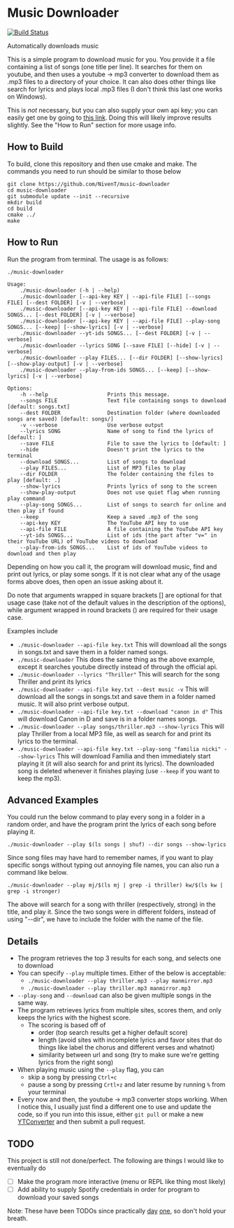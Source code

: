# Music Downloader
[![Build Status](https://travis-ci.org/NivenT/music-downloader.svg?branch=master)](https://travis-ci.org/NivenT/music-downloader)

Automatically downloads music

This is a simple program to download music for you. You provide it a file containing a list of songs (one title per line). It searches for them on youtube, and then uses a youtube -> mp3 converter to download them as .mp3 files to a directory of your choice. It can also does other things like search for lyrics and plays local .mp3 files (I don't think this last one works on Windows).

This is *not* necessary, but you can also supply your own api key; you can easily get one by going to [this link](https://console.developers.google.com/apis/credentials). Doing this will likely improve results slightly. See the "How to Run" section for more usage info.

## How to Build
To build, clone this repository and then use cmake and make. The commands you need to run should be similar to those below
```
git clone https://github.com/NivenT/music-downloader
cd music-downloader
git submodule update --init --recursive
mkdir build
cd build
cmake ../
make
```

## How to Run
Run the program from terminal. The usage is as follows:
```
./music-downloader

Usage:
    ./music-downloader (-h | --help)
    ./music-downloader [--api-key KEY | --api-file FILE] [--songs FILE] [--dest FOLDER] [-v | --verbose]
    ./music-downloader [--api-key KEY | --api-file FILE] --download SONGS... [--dest FOLDER] [-v | --verbose]
    ./music-downloader [--api-key KEY | --api-file FILE] --play-song SONGS... [--keep] [--show-lyrics] [-v | --verbose]
    ./music-downloader --yt-ids SONGS... [--dest FOLDER] [-v | --verbose]
    ./music-downloader --lyrics SONG [--save FILE] [--hide] [-v | --verbose]
    ./music-downloader --play FILES... [--dir FOLDER] [--show-lyrics] [--show-play-output] [-v | --verbose]
    ./music-downloader --play-from-ids SONGS... [--keep] [--show-lyrics] [-v | --verbose]

Options:
    -h --help                   Prints this message.
    --songs FILE                Text file containing songs to download [default: songs.txt]
    --dest FOLDER               Destination folder (where downloaded songs are saved) [default: songs/]
    -v --verbose                Use verbose output
    --lyrics SONG               Name of song to find the lyrics of [default: ]
    --save FILE                 File to save the lyrics to [default: ]
    --hide                      Doesn't print the lyrics to the terminal
    --download SONGS...         List of songs to download
    --play FILES...             List of MP3 files to play
    --dir FOLDER                The folder containing the files to play [default: .]
    --show-lyrics               Prints lyrics of song to the screen
    --show-play-output          Does not use quiet flag when running play command
    --play-song SONGS...        List of songs to search for online and then play if found
    --keep                      Keep a saved .mp3 of the song
    --api-key KEY               The YouTube API key to use
    --api-file FILE             A file containing the YouTube API key
    --yt-ids SONGS...           List of ids (the part after "v=" in their YouTube URL) of YouTube videos to download
    --play-from-ids SONGS...    List of ids of YouTube videos to download and then play
```

Depending on how you call it, the program will download music, find and print out lyrics, or play some songs. If it is not clear what any of the usage forms above does, then open an issue asking about it. 

Do note that arguments wrapped in square brackets [] are optional for that usage case (take not of the default values in the description of the options), while argument wrapped in round brackets () are required for their usage case.

Examples include

* `./music-downloader --api-file key.txt` This will download all the songs in songs.txt and save them in a folder named songs.
* `./music-downloader` This does the same thing as the above example, except it searches youtube directly instead of through the official api.
* `./music-downloader --lyrics "Thriller"` This will search for the song Thriller and print its lyrics
* `./music-downloader --api-file key.txt --dest music -v` This will download all the songs in songs.txt and save them in a folder named music. It will also print verbose output.
* `./music-downloader --api-file key.txt --download "canon in d"` This will download Canon in D and save is in a folder names songs.
* `./music-downloader --play songs/thriller.mp3 --show-lyrics` This will play Thriller from a local MP3 file, as well as search for and print its lyrics to the terminal.
* `./music-downloader --api-file key.txt --play-song "familia nicki" --show-lyrics` This will download Familia and then immediately start playing it (it will also search for and print its lyrics). The downloaded song is deleted whenever it finishes playing (use `--keep` if you want to keep the mp3).

## Advanced Examples

You could run the below command to play every song in a folder in a random order, and have the program print the lyrics of each song before playing it.

`./music-downloader --play $(ls songs | shuf) --dir songs --show-lyrics`

Since song files may have hard to remember names, if you want to play specific songs without typing out annoying file names, you can also run a command like below.

`./music-downloader --play mj/$(ls mj | grep -i thriller) kw/$(ls kw | grep -i stronger)`

The above will search for a song with thriller (respectively, strong) in the title, and play it. Since the two songs were in different folders, instead of using "--dir", we have to include the folder with the name of the file.

## Details
- The program retrieves the top 3 results for each song, and selects one to download
- You can specify `--play` multiple times. Either of the below is acceptable:
  - `./music-downloader --play thriller.mp3 --play manmirror.mp3`
  - `./music-downloader --play thriller.mp3 manmirror.mp3`
- `--play-song` and `--download` can also be given multiple songs in the same way.
- The program retrieves lyrics from multiple sites, scores them, and only keeps the lyrics with the highest score.
  - The scoring is based off of
    - order (top search results get a higher default score)
    - length (avoid sites with incomplete lyrics and favor sites that do things like label the chorus and different verses and whatnot)
    - similarity between url and song (try to make sure we're getting lyrics from the right song)
- When playing music using the `--play` flag, you can
  - skip a song by pressing `Ctrl+c`
  - pause a song by pressing `Crtl+z` and later resume by running `%` from your terminal
- Every now and then, the youtube -> mp3 converter stops working. When I notice this, I usually just find a different one to use and update the code, so if you run into this issue, either `git pull` or make a new [YTConverter](https://github.com/NivenT/music-downloader/blob/master/include/ytconverter.h) and then submit a pull request.

## TODO
This project is still not done/perfect. The following are things I would like to eventually do
- [ ] Make the program more interactive (menu or REPL like thing most likely)
- [ ] Add ability to supply Spotify credentials in order for program to download your saved songs

Note: These have been TODOs since practically [day](https://github.com/NivenT/music-downloader/tree/d6dd0f68a7ab92557f1a0d016c0e0823568cd28e) [one](https://github.com/NivenT/music-downloader/tree/e01d9f5c1b7b0570e15377b0eeee980bd74815cc), so don't hold your breath.
